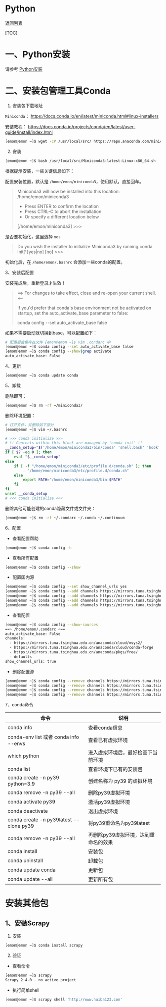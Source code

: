 # Python

[返回列表](https://github.com/EmonCodingBackEnd/backend-tutorial)

[TOC]

# 一、Python安装

请参考 [Python安装](https://github.com/EmonCodingBackEnd/backend-tutorial/blob/master/tutorials/Linux/LinuxInAction.md)



# 二、安装包管理工具Conda

1. 安装包下载地址

`Miniconda`： https://docs.conda.io/en/latest/miniconda.html#linux-installers

安装教程： https://docs.conda.io/projects/conda/en/latest/user-guide/install/index.html

```bash
[emon@emon ~]$ wget -cP /usr/local/src/ https://repo.anaconda.com/miniconda/Miniconda3-latest-Linux-x86_64.sh
```

2. 安装

```bash
[emon@emon ~]$ bash /usr/local/src/Miniconda3-latest-Linux-x86_64.sh 
```

根据提示安装，一些关键信息如下：

配置安装位置，默认是 `/home/emon/miniconda3`，使用默认，直接回车。

> Miniconda3 will now be installed into this location:
> /home/emon/miniconda3
>
>   - Press ENTER to confirm the location
>   - Press CTRL-C to abort the installation
>   - Or specify a different location below
>
> [/home/emon/miniconda3] >>> 

是否要初始化，这里选择 `yes`

> Do you wish the installer to initialize Miniconda3
> by running conda init? [yes|no]
> [no] >>> 

初始化后，在 `/home/emon/.bashrc` 会添加一些conda的配置。

3、安装后配置

安装完成后，重新登录才生效！

>==> For changes to take effect, close and re-open your current shell. <==
>
>If you'd prefer that conda's base environment not be activated on startup, 
>   set the auto_activate_base parameter to false: 
>
>conda config --set auto_activate_base false

如果不需要启动就切换到base，可以配置如下：

```bash
# 配置后会保存在文件 [emon@emon ~]$ vim .condarc 中
[emon@emon ~]$ conda config --set auto_activate_base false
[emon@emon ~]$ conda config --show|grep activate
auto_activate_base: False
```

4、更新

```bash
[emon@emon ~]$ conda update conda
```

5、卸载

删除即可：

```bash
[emon@emon ~]$ rm -rf ~/miniconda3/
```

删除环境配置：

```bash
# 打开文件，并删除如下部分
[emon@emon ~]$ vim ~/.bashrc
```

```bash
# >>> conda initialize >>>
# !! Contents within this block are managed by 'conda init' !!
__conda_setup="$('/home/emon/miniconda3/bin/conda' 'shell.bash' 'hook' 2> /dev/null)"
if [ $? -eq 0 ]; then
    eval "$__conda_setup"
else
    if [ -f "/home/emon/miniconda3/etc/profile.d/conda.sh" ]; then
        . "/home/emon/miniconda3/etc/profile.d/conda.sh"
    else
        export PATH="/home/emon/miniconda3/bin:$PATH"
    fi
fi
unset __conda_setup
# <<< conda initialize <<<
```

删除其他可能创建的conda隐藏文件或文件夹：

```bash
[emon@emon ~]$ rm -rf ~/.condarc ~/.conda ~/.continuum
```

6、配置

- 查看配置帮助

```bash
[emon@emon ~]$ conda config -h
```

- 查看所有配置

```bash
[emon@emon ~]$ conda config --show
```

- 配置国内源

```bash
[emon@emon ~]$ conda config --set show_channel_urls yes
[emon@emon ~]$ conda config --add channels https://mirrors.tuna.tsinghua.edu.cn/anaconda/pkgs/free/
[emon@emon ~]$ conda config --add channels https://mirrors.tuna.tsinghua.edu.cn/anaconda/pkgs/main/
[emon@emon ~]$ conda config --add channels https://mirrors.tuna.tsinghua.edu.cn/anaconda/cloud/conda-forge/
[emon@emon ~]$ conda config --add channels https://mirrors.tuna.tsinghua.edu.cn/anaconda/cloud/bioconda/
```

- 查看配置

```bash
[emon@emon ~]$ conda config --show-sources
==> /home/emon/.condarc <==
auto_activate_base: False
channels:
  - https://mirrors.tuna.tsinghua.edu.cn/anaconda/cloud/msys2/
  - https://mirrors.tuna.tsinghua.edu.cn/anaconda/cloud/conda-forge
  - https://mirrors.tuna.tsinghua.edu.cn/anaconda/pkgs/free/
  - defaults
show_channel_urls: true
```

- 删除配置源

```bash
[emon@emon ~]$ conda config --remove channels https://mirrors.tuna.tsinghua.edu.cn/anaconda/pkgs/free/
[emon@emon ~]$ conda config --remove channels https://mirrors.tuna.tsinghua.edu.cn/anaconda/pkgs/main/
[emon@emon ~]$ conda config --remove channels https://mirrors.tuna.tsinghua.edu.cn/anaconda/cloud/conda-forge/
[emon@emon ~]$ conda config --remove channels https://mirrors.tuna.tsinghua.edu.cn/anaconda/cloud/bioconda/
```



7、conda命令

| 命令                                    | 说明                                 |
| --------------------------------------- | ------------------------------------ |
| conda info                              | 查看conda信息                        |
| conda-env list 或者 conda info --envs   | 查看已有虚拟环境                     |
| which python                            | 进入虚拟环境后，最好检查下当前环境   |
| conda list                              | 查看环境下已有的安装包               |
| conda create -n py39 python=3.9         | 创建名称为 py39 的虚拟环境           |
| conda remove -n py39 --all              | 删除py39虚拟环境                     |
| conda activate py39                     | 激活py39虚拟环境                     |
| conda deactivate                        | 退出虚拟环境                         |
| conda create -n py39latest --clone py39 | 将py39重命名为py39latest             |
| conda remove -n py39 --all              | 再删除py39虚拟环境，达到重命名的效果 |
| conda install <pkg>                     | 安装包                               |
| conda uninstall <pkg>                   | 卸载包                               |
| conda update conda <pkg>                | 更新包                               |
| conda update --all                      | 更新所有包                           |



# 安装其他包

## 1、安装Scrapy

1. 安装

```bash
[emon@emon ~]$ conda install scrapy
```

2. 验证

- 查看命令

```bash
[emon@emon ~]$ scrapy
Scrapy 2.4.0 - no active project
```

- 执行简单shell

```bash
[emon@emon ~]$ scrapy shell 'http://www.huiba123.com'
```



